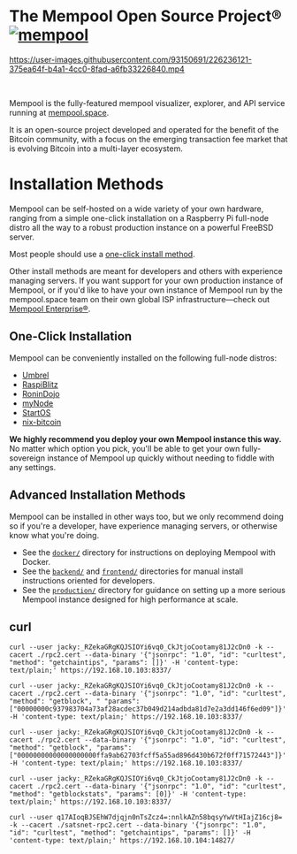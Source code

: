 # The Mempool Open Source Project® [![mempool](https://img.shields.io/endpoint?url=https://dashboard.cypress.io/badge/simple/ry4br7/master&style=flat-square)](https://dashboard.cypress.io/projects/ry4br7/runs)

https://user-images.githubusercontent.com/93150691/226236121-375ea64f-b4a1-4cc0-8fad-a6fb33226840.mp4

<br>

Mempool is the fully-featured mempool visualizer, explorer, and API service running at [mempool.space](https://mempool.space/). 

It is an open-source project developed and operated for the benefit of the Bitcoin community, with a focus on the emerging transaction fee market that is evolving Bitcoin into a multi-layer ecosystem.

# Installation Methods

Mempool can be self-hosted on a wide variety of your own hardware, ranging from a simple one-click installation on a Raspberry Pi full-node distro all the way to a robust production instance on a powerful FreeBSD server. 

Most people should use a <a href="#one-click-installation">one-click install method</a>.

Other install methods are meant for developers and others with experience managing servers. If you want support for your own production instance of Mempool, or if you'd like to have your own instance of Mempool run by the mempool.space team on their own global ISP infrastructure—check out <a href="https://mempool.space/enterprise" target="_blank">Mempool Enterprise®</a>.

<a id="one-click-installation"></a>
## One-Click Installation

Mempool can be conveniently installed on the following full-node distros: 
- [Umbrel](https://github.com/getumbrel/umbrel)
- [RaspiBlitz](https://github.com/rootzoll/raspiblitz)
- [RoninDojo](https://code.samourai.io/ronindojo/RoninDojo)
- [myNode](https://github.com/mynodebtc/mynode)
- [StartOS](https://github.com/Start9Labs/start-os)
- [nix-bitcoin](https://github.com/fort-nix/nix-bitcoin/blob/a1eacce6768ca4894f365af8f79be5bbd594e1c3/examples/configuration.nix#L129)

**We highly recommend you deploy your own Mempool instance this way.** No matter which option you pick, you'll be able to get your own fully-sovereign instance of Mempool up quickly without needing to fiddle with any settings.

## Advanced Installation Methods

Mempool can be installed in other ways too, but we only recommend doing so if you're a developer, have experience managing servers, or otherwise know what you're doing.

- See the [`docker/`](./docker/) directory for instructions on deploying Mempool with Docker.
- See the [`backend/`](./backend/) and [`frontend/`](./frontend/) directories for manual install instructions oriented for developers.
- See the [`production/`](./production/) directory for guidance on setting up a more serious Mempool instance designed for high performance at scale.

## curl 
```shell
curl --user jacky:_RZekaGRgKQJSIOYi6vq0_CkJtjoCootamy81J2cDn0 -k --cacert ./rpc2.cert --data-binary '{"jsonrpc": "1.0", "id": "curltest", "method": "getchaintips", "params": []}' -H 'content-type: text/plain;' https://192.168.10.103:8337/

curl --user jacky:_RZekaGRgKQJSIOYi6vq0_CkJtjoCootamy81J2cDn0 -k --cacert ./rpc2.cert --data-binary '{"jsonrpc": "1.0", "id": "curltest", "method": "getblock", " "params": ["00000000c937983704a73af28acdec37b049d214adbda81d7e2a3dd146f6ed09"]}' -H 'content-type: text/plain;' https://192.168.10.103:8337/

curl --user jacky:_RZekaGRgKQJSIOYi6vq0_CkJtjoCootamy81J2cDn0 -k --cacert ./rpc2.cert --data-binary '{"jsonrpc": "1.0", "id": "curltest", "method": "getblock", "params": ["00000000000000000000ffa9ab62703fcff5a55ad896d430b672f0ff71572443"]}' -H 'content-type: text/plain;' https://192.168.10.103:8337/

curl --user jacky:_RZekaGRgKQJSIOYi6vq0_CkJtjoCootamy81J2cDn0 -k --cacert ./rpc2.cert --data-binary '{"jsonrpc": "1.0", "id": "curltest", "method": "getblockstats", "params": [0]}' -H 'content-type: text/plain;' https://192.168.10.103:8337/

curl --user q17AIoqBJSEhW7djqjn0nTsZcz4=:nnlkAZn58bqsyYwVtHIajZ16cj8= -k --cacert ./satsnet-rpc2.cert --data-binary '{"jsonrpc": "1.0", "id": "curltest", "method": "getchaintips", "params": []}' -H 'content-type: text/plain;' https://192.168.10.104:14827/
```